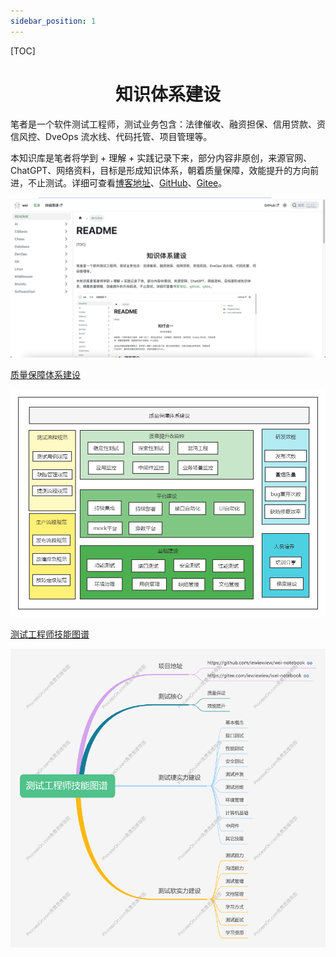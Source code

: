 ```yaml
---
sidebar_position: 1
---
```


[TOC]


<h1 align = "center">知识体系建设</h1>



笔者是一个软件测试工程师，测试业务包含：法律催收、融资担保、信用贷款、资信风控、DveOps 流水线、代码托管、项目管理等。

本知识库是笔者将学到 + 理解 + 实践记录下来，部分内容非原创，来源官网、ChatGPT、网络资料，目标是形成知识体系，朝着质量保障，效能提升的方向前进，不止测试。详细可查看[博客地址](https://iewiewiew.github.io/docs/)、[GitHub](https://github.com/iewiewiew/wei-notebook.git)、[Gitee](https://gitee.com/iewiewiew/wei-notebook.git)。

![](./docs/wei-notebook.png)



[质量保障体系建设](https://www.processon.com/view/link/62526ac61efad407891c5dd5)

![](./docs/质量保障体系建设.png)



[测试工程师技能图谱](https://www.processon.com/view/link/615eae81e0b34d06f3dcdf4b)  

![](./docs/测试工程师技能图谱.png)
